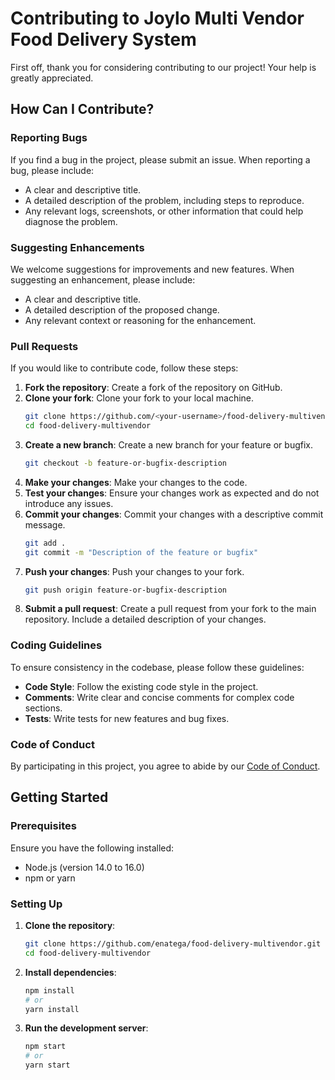 # Contributing to Joylo Multi Vendor Food Delivery System

First off, thank you for considering contributing to our project! Your help is greatly appreciated.

## How Can I Contribute?

### Reporting Bugs

If you find a bug in the project, please submit an issue. When reporting a bug, please include:

-   A clear and descriptive title.
-   A detailed description of the problem, including steps to reproduce.
-   Any relevant logs, screenshots, or other information that could help diagnose the problem.

### Suggesting Enhancements

We welcome suggestions for improvements and new features. When suggesting an enhancement, please include:

-   A clear and descriptive title.
-   A detailed description of the proposed change.
-   Any relevant context or reasoning for the enhancement.

### Pull Requests

If you would like to contribute code, follow these steps:

1. **Fork the repository**: Create a fork of the repository on GitHub.
2. **Clone your fork**: Clone your fork to your local machine.
    ```bash
    git clone https://github.com/<your-username>/food-delivery-multivendor.git
    cd food-delivery-multivendor
    ```
3. **Create a new branch**: Create a new branch for your feature or bugfix.
    ```bash
    git checkout -b feature-or-bugfix-description
    ```
4. **Make your changes**: Make your changes to the code.
5. **Test your changes**: Ensure your changes work as expected and do not introduce any issues.
6. **Commit your changes**: Commit your changes with a descriptive commit message.
    ```bash
    git add .
    git commit -m "Description of the feature or bugfix"
    ```
7. **Push your changes**: Push your changes to your fork.
    ```bash
    git push origin feature-or-bugfix-description
    ```
8. **Submit a pull request**: Create a pull request from your fork to the main repository. Include a detailed description of your changes.

### Coding Guidelines

To ensure consistency in the codebase, please follow these guidelines:

-   **Code Style**: Follow the existing code style in the project.
-   **Comments**: Write clear and concise comments for complex code sections.
-   **Tests**: Write tests for new features and bug fixes.

### Code of Conduct

By participating in this project, you agree to abide by our [Code of Conduct](CODE_OF_CONDUCT.md).

## Getting Started

### Prerequisites

Ensure you have the following installed:

-   Node.js (version 14.0 to 16.0)
-   npm or yarn

### Setting Up

1. **Clone the repository**:

    ```bash
    git clone https://github.com/enatega/food-delivery-multivendor.git
    cd food-delivery-multivendor
    ```

2. **Install dependencies**:

    ```bash
    npm install
    # or
    yarn install
    ```

3. **Run the development server**:
    ```bash
    npm start
    # or
    yarn start
    ```
